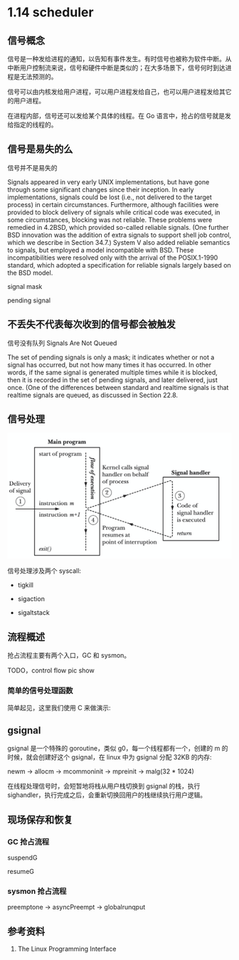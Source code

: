 # 1.14 scheduler

## 信号概念

信号是一种发给进程的通知，以告知有事件发生。有时信号也被称为软件中断。从中断用户控制流来说，信号和硬件中断是类似的；在大多场景下，信号何时到达进程是无法预测的。

信号可以由内核发给用户进程，可以用户进程发给自己，也可以用户进程发给其它的用户进程。

在进程内部，信号还可以发给某个具体的线程。在 Go 语言中，抢占的信号就是发给指定的线程的。

## 信号是易失的么

信号并不是易失的

Signals appeared in very early UNIX implementations, but have gone through
some significant changes since their inception. In early implementations, signals
could be lost (i.e., not delivered to the target process) in certain circumstances. Furthermore, although facilities were provided to block delivery of signals while critical
code was executed, in some circumstances, blocking was not reliable. These problems
were remedied in 4.2BSD, which provided so-called reliable signals. (One further
BSD innovation was the addition of extra signals to support shell job control, which
we describe in Section 34.7.)
System V also added reliable semantics to signals, but employed a model
incompatible with BSD. These incompatibilities were resolved only with the arrival
of the POSIX.1-1990 standard, which adopted a specification for reliable signals
largely based on the BSD model.

signal mask

pending signal

## 不丢失不代表每次收到的信号都会被触发

信号没有队列 Signals Are Not Queued

The set of pending signals is only a mask; it indicates whether or not a signal has
occurred, but not how many times it has occurred. In other words, if the same signal is generated multiple times while it is blocked, then it is recorded in the set of
pending signals, and later delivered, just once. (One of the differences between
standard and realtime signals is that realtime signals are queued, as discussed in
Section 22.8.

## 信号处理

![](../images/signal.png)

信号处理涉及两个 syscall:

* tigkill

* sigaction

* sigaltstack

## 流程概述

抢占流程主要有两个入口，GC 和 sysmon。

TODO，control flow pic show


### 简单的信号处理函数

简单起见，这里我们使用 C 来做演示:

## gsignal

gsignal 是一个特殊的 goroutine，类似 g0，每一个线程都有一个，创建的 m 的时候，就会创建好这个 gsignal，在 linux 中为 gsignal 分配 32KB 的内存:

newm -> allocm -> mcommoninit -> mpreinit -> malg(32 * 1024)

在线程处理信号时，会短暂地将栈从用户栈切换到 gsignal 的栈，执行 sighandler，执行完成之后，会重新切换回用户的栈继续执行用户逻辑。

## 现场保存和恢复

### GC 抢占流程

suspendG

resumeG

### sysmon 抢占流程

preemptone -> asyncPreempt -> globalrunqput

## 参考资料

1. The Linux Programming Interface
